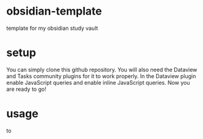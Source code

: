 # obsidian-template
template for my obsidian study vault

# setup
You can simply clone this github repository.
You will also need the Dataview and Tasks community plugins for it to work properly.
In the Dataview plugin enable JavaScript queries and enable inline JavaScript queries.
Now you are ready to go!

# usage
to 